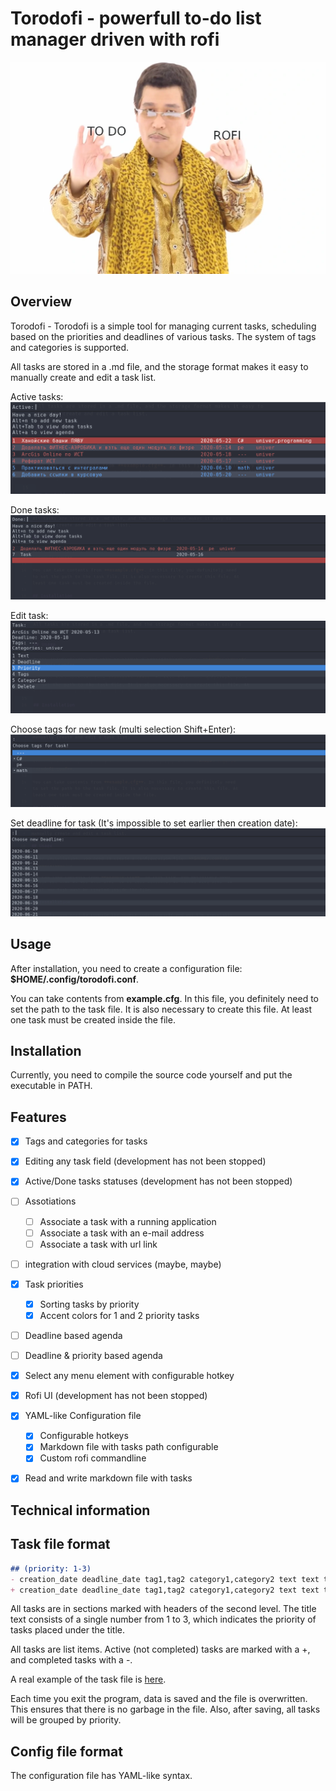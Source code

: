 # Torodofi - powerfull to-do list manager driven with rofi
![todo + rofi](img/applepen.webp)

## Overview

Torodofi - Torodofi is a simple tool for managing current tasks, scheduling based on the priorities and deadlines of various tasks. The system of tags and categories is supported.

All tasks are stored in a .md file, and the storage format makes it easy to manually create and edit a task list.

Active tasks:
![active tasks](img/active.png)

Done tasks:
![done tasks](img/done.png)

Edit task:
![edit task](img/edit.png)

Choose tags for new task (multi selection Shift+Enter):
![tags choose](img/tags.png)

Set deadline for task (It's impossible to set earlier then creation date):
![set deadline](img/deadline.png)

## Usage

After installation, you need to create a configuration file: **$HOME/.config/torodofi.conf**.

You can take contents from **example.cfg**. In this file, you definitely need to set the path to the task file. It is also necessary to create this file. At least one task must be created inside the file.

## Installation

Currently, you need to compile the source code yourself and put the executable in PATH.

## Features
- [x] Tags and categories for tasks
- [x] Editing any task field (development has not been stopped)
- [x] Active/Done tasks statuses (development has not been stopped)
- [ ] Assotiations
  - [ ] Associate a task with a running application
  - [ ] Associate a task with an e-mail address
  - [ ] Associate a task with url link
- [ ] integration with cloud services (maybe, maybe)
- [x] Task priorities
  - [x] Sorting tasks by priority
  - [x] Accent colors for 1 and 2 priority tasks
- [ ] Deadline based agenda
- [ ] Deadline & priority based agenda
- [x] Select any menu element with configurable hotkey
- [x] Rofi UI (development has not been stopped)
- [x] YAML-like Configuration file
  - [x] Configurable hotkeys
  - [x] Markdown file with tasks path configurable
  - [x] Custom rofi commandline
- [x] Read and write markdown file with tasks


## Technical information

## Task file format

```markdown
## (priority: 1-3)
- creation_date deadline_date tag1,tag2 category1,category2 text text text
+ creation_date deadline_date tag1,tag2 category1,category2 text text text
```
All tasks are in sections marked with headers of the second level. The title text consists of a single number from 1 to 3, which indicates the priority of tasks placed under the title.

All tasks are list items. Active (not completed) tasks are marked with a +, and completed tasks with a -.

A real example of the task file is [here](example.md).

Each time you exit the program, data is saved and the file is overwritten. This ensures that there is no garbage in the file. Also, after saving, all tasks will be grouped by priority.

## Config file format

The configuration file has YAML-like syntax.
